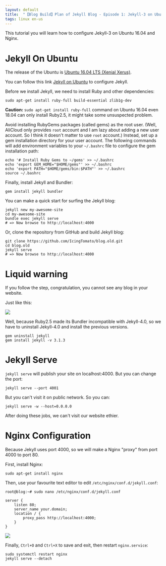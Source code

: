 ```yaml
---
layout: default
title:  "【Blog Build】Plan of Jekyll Blog - Episode 1: Jekyll-3 on Ubuntu and Nginx"
tags: linux en-us
---
```


This tutorial you will learn how to configure Jekyll-3 on Ubuntu 16.04 and Nginx.

# Jekyll On Ubuntu

The release of the Ubuntu is [Ubuntu 16.04 LTS (Xenial Xerus)](https://ubuntu.com/16-04).

You can follow this link [Jekyll on Ubuntu](https://jekyllrb.com/docs/installation/ubuntu/) to configure Jekyll.

Before we install Jekyll, we need to install Ruby and other dependencies:

```shell
sudo apt-get install ruby-full build-essential zlib1g-dev
```

<strong>Caution: </strong>`sudo apt-get install ruby-full` command on Ubuntu 16.04 even 18.04 can only install Ruby2.5, it might take some unsuspected problem.

Avoid installing RubyGems packages (called gems) as the root user. (Well, AliCloud only provides `root` account and I am lazy about adding a new user account. So I think it doesn't matter to use `root` account.) Instead, set up a gem installation directory for your user account. The following commands will add environment variables to your `~/.bashrc` file to configure the gem installation path:

```shell
echo '# Install Ruby Gems to ~/gems' >> ~/.bashrc
echo 'export GEM_HOME="$HOME/gems"' >> ~/.bashrc
echo 'export PATH="$HOME/gems/bin:$PATH"' >> ~/.bashrc
source ~/.bashrc
```

Finally, install Jekyll and Bundler:

```shell
gem install jekyll bundler
```

You can make a quick start for surfing the Jekyll blog:

```shell
jekyll new my-awesome-site
cd my-awesome-site
bundle exec jekyll serve
# => Now browse to http://localhost:4000
```

Or, clone the repository from GitHub and build Jekyll blog:

```shell
git clone https://github.com/IcingTomato/blog.old.git
cd blog.old
jekyll serve
# => Now browse to http://localhost:4000
```

# Liquid warning

If you follow the step, congratulation, you cannot see any blog in your website.

Just like this:

![](http://icing.fun/img/post/2020/05/04/unsuspected_error.jpg)

Well, because Ruby2.5 made its Bundler incompatible with Jekyll-4.0, so we have to uninstall Jekyll-4.0 and install the previous versions.

```shell
gem uninstall jekyll
gem install jekyll -v 3.1.3
```

# Jekyll Serve

`jekyll serve` will publish your site on localhost:4000. But you can change the port:

```shell
jekyll serve --port 4001
```

But you can't visit it on public network. So you can:

```shell
jekyll serve -w --host=0.0.0.0
```

After doing these jobs, we can't visit our website ethier.

# Nginx Configuration

Because Jekyll uses port 4000, so we will make a Nginx "proxy" from port 4000 to port 80.

First, install Nginx:

```shell
sudo apt-get install nginx
```

Then, use your favourite text editor to edit `/etc/nginx/conf.d/jekyll.conf`:

```shell
root@blog:~# sudo nano /etc/nginx/conf.d/jekyll.conf

server {
    listen 80;
    server_name your.domain;
    location / {
        proxy_pass http://localhost:4000;
    }
}
```

![](http://icing.fun/img/post/2020/05/04/your_domain.jpg)

Finally, `Ctrl+O` and `Ctrl+X` to save and exit, then restart `nginx.service`:

```shell
sudo systemctl restart nginx
jekyll serve --detach
```
